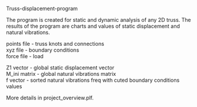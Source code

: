 Truss-displacement-program

The program is created for static and dynamic analysis of any 2D truss. The results of the program are charts and values of static displacement and natural vibrations.

points file - truss knots and connections \
xyz file - boundary conditions \
force file - load 

Z1 vector - global static displacement vector \
M_ini matrix - global natural vibrations matrix \
f vector - sorted natural vibrations freq with cuted boundary conditions values 

More details in project_overview.plf.
